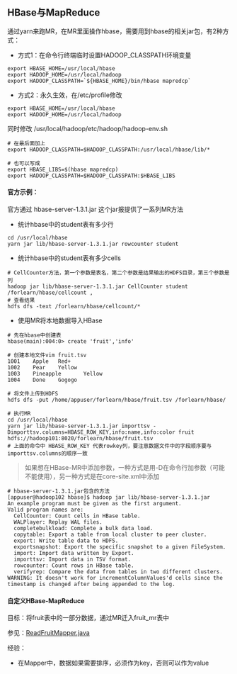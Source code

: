 ## HBase与MapReduce

通过yarn来跑MR，在MR里面操作hbase，需要用到hbase的相关jar包，有2种方式：
- 方式1：在命令行终端临时设置HADOOP_CLASSPATH环境变量
```
export HBASE_HOME=/usr/local/hbase
export HADOOP_HOME=/usr/local/hadoop
export HADOOP_CLASSPATH=`${HBASE_HOME}/bin/hbase mapredcp`
```
- 方式2：永久生效，在/etc/profile修改
```
export HBASE_HOME=/usr/local/hbase
export HADOOP_HOME=/usr/local/hadoop
```
同时修改 /usr/local/hadoop/etc/hadoop/hadoop-env.sh
```
# 在最后面加上
export HADOOP_CLASSPATH=$HADOOP_CLASSPATH:/usr/local/hbase/lib/*

# 也可以写成
export HBASE_LIBS=$(hbase mapredcp)
export HADOOP_CLASSPATH=$HADOOP_CLASSPATH:$HBASE_LIBS
```

#### 官方示例：
官方通过 hbase-server-1.3.1.jar 这个jar报提供了一系列MR方法
- 统计hbase中的student表有多少行
```
cd /usr/local/hbase
yarn jar lib/hbase-server-1.3.1.jar rowcounter student 
```
- 统计hbase中的student表有多少cells
```
# CellCounter方法，第一个参数是表名，第二个参数是结果输出的HDFS目录，第三个参数是列
hadoop jar lib/hbase-server-1.3.1.jar CellCounter student /forlearn/hbase/cellcount ,
# 查看结果
hdfs dfs -text /forlearn/hbase/cellcount/*
```

- 使用MR将本地数据导入HBase
```
# 先在hbase中创建表
hbase(main):004:0> create 'fruit','info'

# 创建本地文件vim fruit.tsv
1001    Apple   Red+
1002    Pear    Yellow
1003    Pineapple       Yellow
1004    Done    Gogogo

# 将文件上传到HDFS
hdfs dfs -put /home/appuser/forlearn/hbase/fruit.tsv /forlearn/hbase/

# 执行MR
cd /usr/local/hbase
yarn jar lib/hbase-server-1.3.1.jar importtsv -Dimporttsv.columns=HBASE_ROW_KEY,info:name,info:color fruit hdfs://hadoop101:8020/forlearn/hbase/fruit.tsv
# 上面的命令中 HBASE_ROW_KEY 代表rowkey列，要注意数据文件中的字段顺序要与importtsv.columns的顺序一致
``` 

> 如果想在HBase-MR中添加参数，一种方式是用-D在命令行加参数（可能不能使用），另一种方式是在core-site.xml中添加

```
# hbase-server-1.3.1.jar包含的方法
[appuser@hadoop102 hbase]$ hadoop jar lib/hbase-server-1.3.1.jar                 
An example program must be given as the first argument.
Valid program names are:
  CellCounter: Count cells in HBase table.
  WALPlayer: Replay WAL files.
  completebulkload: Complete a bulk data load.
  copytable: Export a table from local cluster to peer cluster.
  export: Write table data to HDFS.
  exportsnapshot: Export the specific snapshot to a given FileSystem.
  import: Import data written by Export.
  importtsv: Import data in TSV format.
  rowcounter: Count rows in HBase table.
  verifyrep: Compare the data from tables in two different clusters. WARNING: It doesn't work for incrementColumnValues'd cells since the timestamp is changed after being appended to the log.
```


#### 自定义HBase-MapReduce
目标：将fruit表中的一部分数据，通过MR迁入fruit_mr表中

参见：[ReadFruitMapper.java](src/main/java/cn/fancychuan/hbase/mr/ReadFruitMapper.java)

经验：
- 在Mapper中，数据如果需要排序，必须作为key，否则可以作为value
